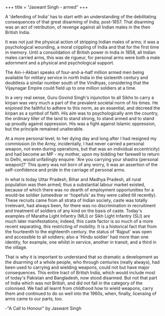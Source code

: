 +++
title = "Jaswant Singh - armed"
+++

A 'defending of India' has to start with an understanding of the debilitating consequences of that great disarming of India, post-1857. That disarming was an act of retribution, of revenge against all Indian males in the then British India.

It was not just the physical action of stripping Indian males of arms; it was a psychological wounding, a moral crippling of India and that for the first time in memory. Until a consolidation of British power in India in 1858, all Indian males carried arms, this was de rigueur, for personal arms were both a male adornment and a physical and psychological support.

The Ain-i-Akbari speaks of four-and-a-half million armed men being available for military service in north India in the sixteenth century and doubtless a similar number south of the Vindhyas, considering that the Vijaynagar Empire could field up to one million soldiers at a time.

In a very real sense, Guru Govind Singh's injunction to all Sikhs to carry a kirpan was very much a part of the prevalent societal norm of his times. He enjoined the faithful to adhere to this norm, as an essential, and decreed the kirpan as a symbol of faith. His aim was to psychologically arm the country, the ordinary tiller of the land to stand strong, to stand armed and to stand up proudly against oppression. His was a fight against Islamic oppression, but the principle remained unalterable.

At a more personal level, to her dying day and long after I had resigned my commission (in the Army, incidentally, I had never carried a personal weapon, not even during operations, but that was an individual eccentricity) and had become an MP - my mother, upon my bidding her farewell to return to Delhi, would unfailingly enquire: 'Are you carrying your shastra (personal weapon]?' This query was not born of any worry, it was an assertion of the self-confidence and pride in the carriage of personal arms.

In what is today Uttar Pradesh, Bihar and Madhya Pradesh, all rural population was then armed; thus a substantial labour market existed, because of which there was no dearth of employment opportunities for a would-be soldier (umeedvar or 'hopefuls' as they were called till recently). These recruits came from all strata of Indian society, caste was totally irrelevant, had always been, for there was no discrimination in recruitment and treatment of soldiers of any kind on the basis of caste. Today's examples of Maratha Light Infantry (MLI) or Sikh Light Infantry (SLI) are much later manifestations; indeed, this caste factor is so much of a more recent separating, this restricting of mobility. It is a historical fact that from the fourteenth to the eighteenth century. the status of 'Rajput' was open and accessible to all soldiers; also a 'Hindu soldier' had more than one identity, for example, one whilst in service, another in transit, and a third in the village.

That is why it is important to understand that so dramatic a development as the disarming of a whole people, who through centuries (really always), had been used to carrying and wielding weapons, could not but have major consequences. This entire tract of British India, which would include most of today's Pakistan and Bangladesh, now stood disarmed. But not that part of India which was not British, and did not fall in the category of the colonised. We had all learnt from childhood how to wield weapons, carry them and continued to do so well into the 1960s, when, finally, licensing of arms came to our parts, too.

-"A Call to Honour" by Jaswant Singh